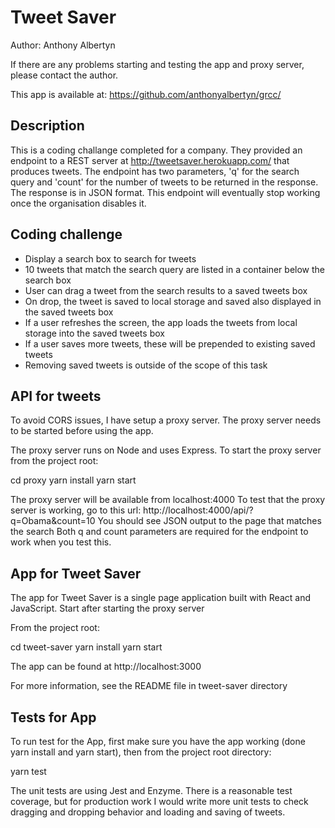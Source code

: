 # Tweet Saver

Author: Anthony Albertyn

If there are any problems starting and testing the app and proxy server,
please contact the author.

This app is available at: https://github.com/anthonyalbertyn/grcc/

## Description

This is a coding challange completed for a company. They provided an endpoint
to a REST server at http://tweetsaver.herokuapp.com/ that produces tweets.
The endpoint has two parameters, 'q' for the search query and 'count' for the
number of tweets to be returned in the response. The response is in JSON format.
This endpoint will eventually stop working once the organisation disables it.

## Coding challenge

- Display a search box to search for tweets
- 10 tweets that match the search query are listed in a container below the search box
- User can drag a tweet from the search results to a saved tweets box
- On drop, the tweet is saved to local storage and saved also displayed in the saved tweets box
- If a user refreshes the screen, the app loads the tweets from local storage into the saved tweets box
- If a user saves more tweets, these will be prepended to existing saved tweets
- Removing saved tweets is outside of the scope of this task

## API for tweets

To avoid CORS issues, I have setup a proxy server. The proxy server needs to be started before using the app.

The proxy server runs on Node and uses Express. To start the proxy server
from the project root:

cd proxy
yarn install
yarn start

The proxy server will be available from localhost:4000
To test that the proxy server is working, go to this url: http://localhost:4000/api/?q=Obama&count=10
You should see JSON output to the page that matches the search
Both q and count parameters are required for the endpoint to work when you test this.

## App for Tweet Saver

The app for Tweet Saver is a single page application built with React and JavaScript.
Start after starting the proxy server

From the project root:

cd tweet-saver
yarn install
yarn start

The app can be found at http://localhost:3000

For more information, see the README file in tweet-saver directory

## Tests for App

To run test for the App, first make sure you have the app working (done yarn install and yarn start),
then from the project root directory:

yarn test

The unit tests are using Jest and Enzyme. There is a reasonable test coverage, but for production work
I would write more unit tests to check dragging and dropping behavior and loading and saving of tweets.
